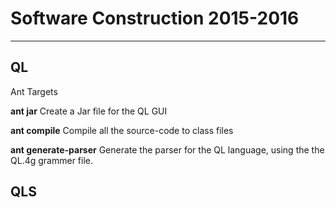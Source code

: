 Software Construction 2015-2016
====================
___

QL
--
Ant Targets

**ant jar**
Create a Jar file for the QL GUI

**ant compile** 
Compile all the source-code to class files

**ant generate-parser** 
Generate the parser for the QL language, using the the QL.4g grammer file. 


QLS
--